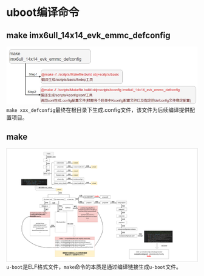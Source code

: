 # uboot编译命令  
## make imx6ull_14x14_evk_emmc_defconfig  
![make xxx defconfig flow](../pic/make_xxx_defconfig_flow.jpg "make xxx defconfig flow")  
`make xxx_defconfig`最终在根目录下生成.config文件，该文件为后续编译提供配置项目。
## make   
![make flow](../pic/make.jpeg "make flow")  
`u-boot`是ELF格式文件，`make`命令的本质是通过编译链接生成`u-boot`文件。

